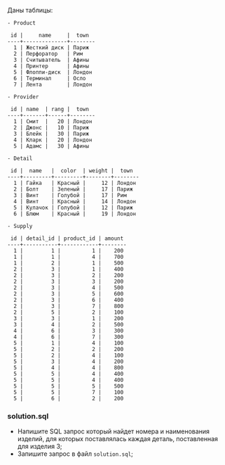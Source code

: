Даны таблицы:

    - Product

     id |     name     |  town
    ----+--------------+--------
      1 | Жесткий диск | Париж
      2 | Перфоратор   | Рим
      3 | Считыватель  | Афины
      4 | Принтер      | Афины
      5 | Флоппи-диск  | Лондон
      6 | Терминал     | Осло
      7 | Лента        | Лондон

    - Provider

     id | name  | rang |  town
    ----+-------+------+--------
      1 | Смит  |   20 | Лондон
      2 | Джонс |   10 | Париж
      3 | Блейк |   30 | Париж
      4 | Кларк |   20 | Лондон
      5 | Адамс |   30 | Афины

    - Detail

     id |  name   |  color  | weight |  town
    ----+---------+---------+--------+--------
      1 | Гайка   | Красный |     12 | Лондон
      2 | Болт    | Зеленый |     17 | Париж
      3 | Винт    | Голубой |     17 | Рим
      4 | Винт    | Красный |     14 | Лондон
      5 | Кулачок | Голубой |     12 | Париж
      6 | Блюм    | Красный |     19 | Лондон

    - Supply

     id | detail_id | product_id | amount
    ----+-----------+------------+--------
      1 |         1 |          1 |    200
      1 |         1 |          4 |    700
      1 |         2 |          1 |    500
      2 |         3 |          1 |    400
      2 |         3 |          2 |    200
      2 |         3 |          3 |    200
      2 |         3 |          4 |    500
      2 |         3 |          5 |    600
      2 |         3 |          6 |    400
      2 |         3 |          7 |    800
      2 |         5 |          2 |    100
      3 |         3 |          1 |    200
      3 |         4 |          2 |    500
      4 |         6 |          3 |    300
      4 |         6 |          7 |    300
      5 |         1 |          4 |    100
      5 |         2 |          2 |    200
      5 |         2 |          4 |    100
      5 |         3 |          4 |    200
      5 |         4 |          4 |    800
      5 |         5 |          4 |    400
      5 |         5 |          4 |    400
      5 |         5 |          5 |    500
      5 |         5 |          7 |    100
      5 |         6 |          2 |    200


### solution.sql
* Напишите SQL запрос который найдет номера и наименования изделий, для которых поставлялась каждая деталь, поставленная для изделия 3;
* Запишите запрос в файл `solution.sql`;

